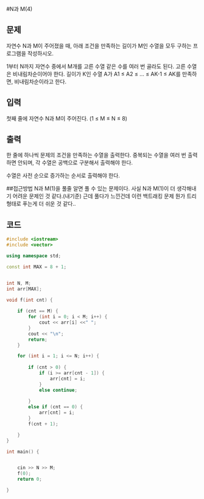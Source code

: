 #N과 M(4)
## 문제
자연수 N과 M이 주어졌을 때, 아래 조건을 만족하는 길이가 M인 수열을 모두 구하는 프로그램을 작성하시오.

1부터 N까지 자연수 중에서 M개를 고른 수열
같은 수를 여러 번 골라도 된다.
고른 수열은 비내림차순이어야 한다.
길이가 K인 수열 A가 A1 ≤ A2 ≤ ... ≤ AK-1 ≤ AK를 만족하면, 비내림차순이라고 한다.
## 입력
첫째 줄에 자연수 N과 M이 주어진다. (1 ≤ M ≤ N ≤ 8)

## 출력
한 줄에 하나씩 문제의 조건을 만족하는 수열을 출력한다. 중복되는 수열을 여러 번 출력하면 안되며, 각 수열은 공백으로 구분해서 출력해야 한다.

수열은 사전 순으로 증가하는 순서로 출력해야 한다.

##접근방법
N과 M(1)을 풀줄 알면 풀 수 있는 문제이다. 사실 N과 M(1)이 더 생각해내기 어려운 문제인 것 같다.(내기준) 근데 풀다가 느낀건데 이런 백트래킹 문제 뭔가 트리형태로 푸는게 더 쉬운 것 같다.. 
## 코드
```c++
#include <iostream>
#include <vector>

using namespace std;

const int MAX = 8 + 1;


int N, M;
int arr[MAX];

void f(int cnt) {
	
	if (cnt == M) {
		for (int i = 0; i < M; i++) {
			cout << arr[i] <<" ";
		}
		cout << "\n";
		return;
	}

	for (int i = 1; i <= N; i++) {
				
		if (cnt > 0) {
			if (i >= arr[cnt - 1]) {
				arr[cnt] = i;
			}
			else continue;
			
		}
		else if (cnt == 0) {
			arr[cnt] = i;
		}
		f(cnt + 1);

	}
}

int main() {


	cin >> N >> M;
	f(0);
	return 0;

}

```
